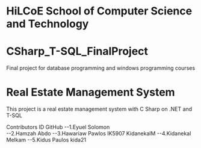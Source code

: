 # HiLCoE School of Computer Science and Technology

# CSharp_T-SQL_FinalProject 
Final project for database programming and windows programming courses 

# Real Estate Management System
  This project is a real estate management system with C Sharp on .NET and T-SQL
  






Contributors             ID          GitHub
--1.Eyuel Solomon  
--2.Hamzah Abdo
--3.Hawariaw Pawlos     IK5907      KidanekalM
--4.Kidanekal Melkam
--5.Kidus Paulos                    kida21
